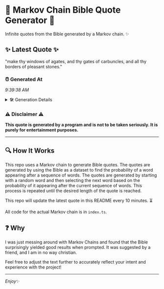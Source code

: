 # 📖 Markov Chain Bible Quote Generator 📖

Infinite quotes from the Bible generated by a Markov chain. ✨

## ✨ Latest Quote ✨
"make thy windows of agates, and thy gates of carbuncles, and all thy borders of pleasant stones."

### ⏰ Generated At
*9:39:38 AM*

<details>
    <summary>🛠️ Generation Details</summary>
    <p>
        <strong>🌱 Seed:</strong> make<br>
        <strong>🔄 Iterations:</strong> 16<br>
        <strong>📜 Context History:</strong><br>[ make ]: thy<br>[ make, thy ]: windows<br>[ make, thy, windows ]: of<br>[ make, thy, windows, of ]: agates,<br>[ make, thy, windows, of, agates, ]: and<br>[ make, thy, windows, of, agates,, and ]: thy<br>[ thy, windows, of, agates,, and, thy ]: gates<br>[ windows, of, agates,, and, thy, gates ]: of<br>[ of, agates,, and, thy, gates, of ]: carbuncles,<br>[ agates,, and, thy, gates, of, carbuncles, ]: and<br>[ and, thy, gates, of, carbuncles,, and ]: all<br>[ thy, gates, of, carbuncles,, and, all ]: thy<br>[ gates, of, carbuncles,, and, all, thy ]: borders<br>[ of, carbuncles,, and, all, thy, borders ]: of<br>[ carbuncles,, and, all, thy, borders, of ]: pleasant<br>[ and, all, thy, borders, of, pleasant ]: stones.<br>
    </p>
</details>

### ⚠️ Disclaimer ⚠️
**This quote is generated by a program and is not to be taken seriously. It is purely for entertainment purposes.**

---

## 🔍 How It Works

This repo uses a Markov chain to generate Bible quotes. The quotes are generated by using the Bible as a dataset to find the probability of a word appearing after a sequence of words. The quotes are generated by starting with a random word and then selecting the next word based on the probability of it appearing after the current sequence of words. This process is repeated until the desired length of the quote is reached.

This repo will update the latest quote in this README every 10 minutes. ⏳

All code for the actual Markov chain is in `index.ts`.

## ❓ Why

I was just messing around with Markov Chains and found that the Bible surprisingly yielded good results when prompted. 
It was suggested by a friend, and I am in no way christian.

Feel free to adjust the text further to accurately reflect your intent and experience with the project!

---

*Enjoy*✨
